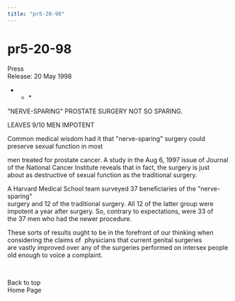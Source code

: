 ```yaml
---
title: "pr5-20-98"
---
```


# pr5-20-98

  
  


  
Press  
Release: 20 May 1998&nbsp; 

* * *</P>

  
  


"NERVE-SPARING" PROSTATE SURGERY NOT SO SPARING.  
  
  
LEAVES 9/10 MEN IMPOTENT

  
  


Common medical wisdom had it that "nerve-sparing" surgery could  
preserve sexual function in most  
  
men treated for prostate cancer. A study in the Aug 6, 1997 issue of Journal  
of the National Cancer Institute reveals that in fact, the surgery is just  
about as destructive of sexual function as the traditional surgery.

  
  


A Harvard Medical School team surveyed 37 beneficiaries of the "nerve-sparing"  
surgery and 12 of the traditional surgery. All 12 of the latter group were  
impotent a year after surgery. So, contrary to expectations, were 33 of  
the 37 men who had the newer procedure.

  
  


These sorts of results ought to be in the forefront of our thinking when  
considering the claims of&nbsp; physicians that current genital surgeries  
are vastly improved over any of the surgeries performed on intersex people  
old enough to voice a complaint.  
  
&nbsp;

  
  


Back to top&nbsp;&nbsp;&nbsp;&nbsp;&nbsp;&nbsp;&nbsp;&nbsp;&nbsp;&nbsp;&nbsp;&nbsp;&nbsp;&nbsp;&nbsp;  
Home Page  
  
&nbsp;  
  
&nbsp;  
  
&nbsp;  
  
&nbsp;